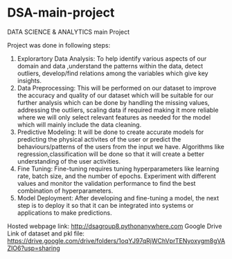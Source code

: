 # DSA-main-project
DATA SCIENCE &amp; ANALYTICS main Project

Project was done in following steps:

1. Explorartory Data Analysis: To help identify various aspects of our domain and data ,understand the patterns within the 
   data, detect outliers, develop/find relations among the variables which give key insights.
2. Data Preprocessing: This will be performed on our dataset to improve the accuracy and quality of our dataset which will 
   be suitable for our further analysis which can be done by handling the missing values, addressing the outliers, scaling 
   data if required making it more reliable where we will only select relevant features as needed for the model which will 
   mainly include the data cleaning.
4. Predictive Modeling: It will be done to create accurate models for predicting the physical activites of the user or 
   predict the behaviours/patterns of the users from the input we have. Algorithms like regression,classification will be 
   done so that it will create a better understanding of the user activities.
5. Fine Tuning: Fine-tuning requires tuning hyperparameters like learning rate, batch size, and the number of epochs. 
   Experiment with different values and monitor the validation performance to find the best combination of hyperparameters.
6. Model Deployment: After developing and fine-tuning a model, the next step is to deploy it so that it can be integrated 
   into systems or applications to make predictions.

Hosted webpage link: http://dsagroup8.pythonanywhere.com
Google Drive Link of dataset and pkl file: https://drive.google.com/drive/folders/1oqYJ97qRjWChVprTENyoxygm8gVAZIO6?usp=sharing
